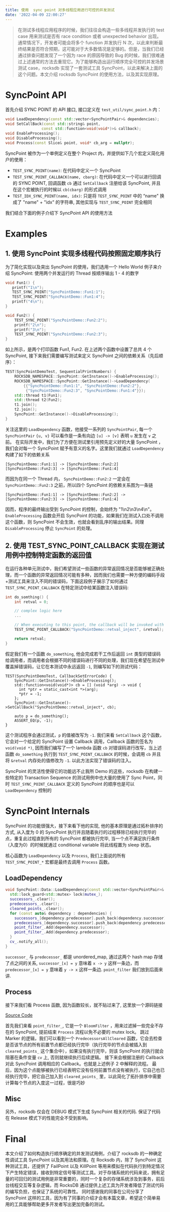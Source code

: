 ```yaml
---
title: 使用  sync point 对多线程应用进行可控的并发测试
date: '2022-04-09 22:00:27'
---
```


> 在测试多线程应用程序的时候，我们往往会构造一些多线程并发执行的 test case 用来测试是否有 race condition 或者 unexpected behavior 出现。通常情况下，开发者可能会将多个 function 并发执行 N 次，以此来判断最终结果是否符合预期，这可能对于大多数情况是足够的。但是，当我们已经通过排查问题发现了一个因为 race 的原因导致的 Bug 的时候，我们很难通过上述通常的方法去重现它。为了能够构造出运行顺序完全可控的并发场景测试 case，rocksdb  实现了一套测试工具 SyncPoint，以此来解决上面的这个问题。本文介绍 rocksdb SyncPoint 的使用方法，以及其实现原理。

# SyncPoint API
首先介绍 SYNC POINT 的 API 接口, 接口定义在 `test_util/sync_point.h` 内：

```C++
void LoadDependency(const std::vector<SyncPointPair>& dependencies);
void SetCallBack(const std::string& point,
                const std::function<void(void*)>& callback);
void EnableProcessing();
void DisableProcessing();
void Process(const Slice& point, void* cb_arg = nullptr);
```

SyncPoint 被作为一个单例定义在整个 Project 内，并提供如下几个宏定义简化用户的使用：

* `TEST_SYNC_POINT(name)`: 在代码中定义一个 SyncPoint
* `TEST_SYNC_POINT_CALLBACK(name, cbarg)`: 在代码中定义一个可以进行回调的 SYNC POINT, 回调函数 `cb` 通过 `SetCallback` 注册给该 SyncPoint, 并且在这个宏被执行的时候以 `cb(cbarg)` 的形式调用
* `TEST_IDX_SYNC_POINT(name, idx)`: 只是将 `TEST_SYNC_POINT` 中的 “name" 换成了 "name" + "idx" 的字符串, 其他实现与 `TEST_SYNC_POINT` 完全相同

我们结合下面的例子介绍下 SyncPoint API 的使用方法

# Examples

## 1. 使用 SyncPoint 实现多线程代码按照固定顺序执行

为了简化实现以及突出 SyncPoint 的使用，我们选用一个 Hello World 例子来介绍 SyncPoint: 使用两个并发运行的 Thread 按顺序输出 1 - 4 的数字

```CPP
void Fun1() {
   printf("1\n");
   TEST_SYNC_POINT("SyncPointDemo::Fun1:1");
   TEST_SYNC_POINT("SyncPointDemo::Fun1:4");
   printf("4\n");
}

void Fun2() {
    TEST_SYNC_POINT("SyncPointDemo::Fun2:2");
    printf("2\n");
    printf("3\n");
    TEST_SYNC_POINT("SyncPointDemo::Fun2:3");
}
```

如上所示，是两个打印函数 Fun1, Fun2. 在上述两个函数中设置了总共 4 个 SyncPoint, 接下来我们需要编写测试来定义 SyncPoint 之间的依赖关系（先后顺序）：

```CPP
TEST(SyncPointDemoTest, SequentialPrintNumbers) {
    ROCKSDB_NAMESPACE::SyncPoint::GetInstance()->EnableProcessing(); 
    ROCKSDB_NAMESPACE::SyncPoint::GetInstance()->LoadDependency(
        {{"SyncPointDemo::Fun1:1", "SyncPointDemo::Fun2:2"}, 
         {"SyncPointDemo::Fun2:3", "SyncPointDemo::Fun1:4"}});
    std::thread t1(Fun1);
    std::thread t2(Fun2);
    t1.join();
    t2.join();
    SyncPoint::GetInstance()->DisableProcessing();
}
```

关注这里的 `LoadDependency` 函数，他接受一系列的 `SyncPointPair`, 每一个 `SyncPointPair` `{u, v}` 可以看作是一条有向边 ` [u] -> [v] ` 表明 `u` 发生在 `v` 之前。 在实际开发中，我们为了方便在测试里引用预先定义好的大量 SyncPoint ，我们会对每一个 SyncPoint 赋予有意义的名字。这里我们就通过 `LoadDependency` 构建了如下的依赖关系

```
[SyncPointDemo::Fun1:1] -> [SyncPointDemo::Fun2:2]
[SyncPointDemo::Fun2:3] -> [SyncPointDemo::Fun1:4]
```

而因为在同一个 Thread 内， `SyncPointDemo::Fun2:2` 一定会在 `SyncPointDemo::Fun2:3` 之前，所以四个 SyncPoint 的依赖关系图为一条链

```
[SyncPointDemo::Fun1:1] -> [SyncPointDemo::Fun2:2] -> [SyncPointDemo::Fun2:3] -> [SyncPointDemo::Fun1:4]
```

因而，程序的最终输出受到 SyncPoint 的控制，会始终为 "1\n2\n3\n4\n"。
`EnableProcessing` 函数会开启 SyncPoint 的功能，如果我们在测试入口处不调用这个函数，则 SyncPoint 不会生效，也就会看到乱序的输出结果。同理 `DisableProcessing` 停止 `SyncPoint` 的处理。


## 2. 使用 TEST_SYNC_POINT_CALLBACK 实现在测试用例中控制特定函数的返回值

在运行各种单元测试中，我们希望测试一些函数的异常返回情况是否能够被正确处理，而一个函数的异常返回情况可能有多种，因而我们也需要一种方便的编码手段+测试工具来注入不同的错误码，下面这段例子展示了如何通过 `TEST_SYNC_POINT_CALLBACK` 在特定测试中给某函数注入错误码:

```CPP
int do_somthing() {
    int retval = 0;

    // complex logic here
    ...

    // When executing to this point, the callback will be invoked with argument `retval`
    TEST_SYNC_POINT_CALLBACK("SyncPointDemo::retval_inject", &retval);

    return retval;
}
```

假定我们有一个函数 `do_something`, 他会完成若干工作后返回 `int` 类型的错误码给调用者，而调用者会根据不同的错误码进行不同的处理，我们现在希望在测试中覆盖掉错误码，让它在本测试中永远返回 `-1`, 则编写如下的测试代码：

```
TEST(SyncPointDemoTest, CallbackSetErrorCode) {
    SyncPoint::GetInstance()->EnableProcessing();
    std::function<void(void*)> cb = [] (void *arg) -> void {
      int *ptr = static_cast<int *>(arg);
      *ptr = -1;
    };
    SyncPoint::GetInstance()->SetCallBack("SyncPointDemo::retval_inject", cb);

    auto p = do_something();
    ASSERT_EQ(p, -1);
}
```

这个测试程序会通过测试，`p` 的值被改写为 `-1`. 我们来看 `SetCallback` 这个函数，它会对一个给定的 SyncPoint 设置 Callback 调用，Callback 函数的签名为 `void(void *)`, 因而我们编写了一个 lambda 函数 `cb` 对错误码进行改写，当上述函数 `do_something` 执行到 `TEST_SYNC_POINT_CALLBACK` 的时候，会调用 `cb` 并且将 `&retval` 内存处的值修改为 `-1`. 以此方法实现了错误码的注入。

SyncPoint 的灵活性使得它的功能远不止我所 Demo 的这些，rocksdb 在构建一些特定的 Transaction Sequence 的测试用例中也大量的使用了 Sync Point，同时 `TEST_SYNC_POINT_CALLBACK` 定义的 SyncPoint 的顺序也是可以 `LoadDependency` 控制的

# SyncPoint Internals

SyncPoint 的功能很强大，接下来看下他的实现, 他的基本原理是通过拓朴排序的方式, 从入度为 0 的 SyncPoint 执行并且随着执行的过程移除已经执行完毕的点，重复此过程直到所有的 SyncPoint 都被执行完毕, 当一个点不满足执行条件（入度为0）的时候就通过 conditional variable 将此线程置为 sleep 状态。

核心函数为 `LoadDependency` 以及 `Process`, 我们上面说的所有 `TEST_SYNC_POINT_*` 宏都是最终去调用 `Process` 函数。

## LoadDependency

```CPP
void SyncPoint::Data::LoadDependency(const std::vector<SyncPointPair>& dependencies) {
  std::lock_guard<std::mutex> lock(mutex_);
  successors_.clear();
  predecessors_.clear();
  cleared_points_.clear();
  for (const auto& dependency : dependencies) {
    successors_[dependency.predecessor].push_back(dependency.successor);
    predecessors_[dependency.successor].push_back(dependency.predecessor);
    point_filter_.Add(dependency.successor);
    point_filter_.Add(dependency.predecessor);
  }
  cv_.notify_all();
}
```

`successor_` 与 `predecessor_` 都是 unordered_map, 通过这两个 hash map 存储了点之间的关系, `successor_[x] = y` 意味着 `x -> y` 这样一条边，而 `predecessor_[x] = y` 意味着 `y -> x` 这样一条边. `point_filter` 我们放到后面来讲.


## Process
接下来我们看 Process 函数, 因为函数较长，就不贴过来了, 这里放一个源码链接

[Source Code](https://github.com/facebook/rocksdb/blob/678ba5e41cc7ae62a7d99a8307c2477f4de6d5d2/test_util/sync_point_impl.cc#L104)

首先我们来看 `point_filter_`, 它是一个 `BloomFilter` ，用来过滤掉一些完全不存在的 SyncPoint, 提前结束 `Process` 流程以免不必要的 mutex lock。
跳过 Marker 的逻辑，我们可以看到一个 `PredecessorsAllCleared` 函数，它会去检查是否该节点的所有前置节点都已经执行完毕（执行完毕的节点会被插入到 `cleared_points_` 这个集合中），如果没有执行完毕，则该 SyncPoint 的执行就会阻塞在条件变量 `cv` 上, 否则就继续执行后续逻辑。
接下来会根据注册的 Callback 对此 SyncPoint 调用相应的 Callback。也就是上述例子 2 中解释的流程。
最后，因为这个点能够被执行已经表明它没有任何前置节点没有被执行，它自己也已经执行完毕，把它自己加入到 `cleared_points_` 里，以此简化了拓扑排序中需要计算每个节点的入度这一过程，很是巧妙

## Misc

另外，rocksdb 仅会在 DEBUG 模式下生成 SyncPoint 相关的代码. 保证了代码在 Release 模式下的性能完全不受到影响。


# Final

本文介绍了如何构造执行顺序确定的并发测试用例，介绍了 rocksdb 的一种确定性调试工具 SyncPoint 以及其用法和原理。在 Rocksdb 内，除了 SyncPoint 这种测试工具，还提供了 FailPoint 以及 KillPoint 等用来模拟在代码执行到特定情况下产生特定错误，接收到特定信号等测试工具。对于存储系统的代码来说，拥有足量的可回归的测试用例是非常重要的，同时一个复杂的存储系统涉及到事务，前后台线程交互等复杂逻辑，而 RocksDB 通过提供上述工具为开发者降低了测试代码的编写负担，也保证了系统的可靠性。
同时感谢我的同事在公司分享了 SyncPoint 这样的工具，因为有了同事的介绍才会有本篇文章，希望这个简单易用的工具能够帮助更多开发者写出更加完备的测试。


